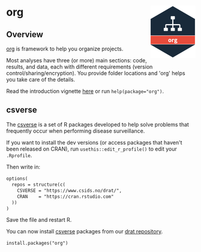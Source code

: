 # org <a href="https://www.csids.no/org/"><img src="man/figures/logo.png" align="right" width="120" /></a>


## Overview 

[org](https://www.csids.no/org/) is framework to help you organize projects.

Most analyses have three (or more) main sections: code, results, and data, each with different requirements (version control/sharing/encryption). You provide folder locations and 'org' helps you take care of the details.

Read the introduction vignette [here](https://www.csids.no/org/articles/org.html) or run `help(package="org")`.

## csverse

The [csverse](https://www.csids.no/packages.html) is a set of R packages developed to help solve problems that frequently occur when performing disease surveillance.

If you want to install the dev versions (or access packages that haven't been released on CRAN), run `usethis::edit_r_profile()` to edit your `.Rprofile`. 

Then write in:

```
options(
  repos = structure(c(
    CSVERSE = "https://www.csids.no/drat/",
    CRAN    = "https://cran.rstudio.com"
  ))
)
```

Save the file and restart R.

You can now install [csverse](https://www.csids.no/packages.html) packages from our [drat repository](https://www.csids.no/drat/).

```
install.packages("org")
```


